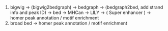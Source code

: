 1. bigwig -> (bigwig2bedgraph) -> bedgraph -> (bedgraph2bed, add strand info and peak ID) -> bed -> MHCan -> LILY -> ( Super enhancer ) -> homer peak annotation / motif enrichment
2. broad bed -> homer peak annotation / motif enrichment
